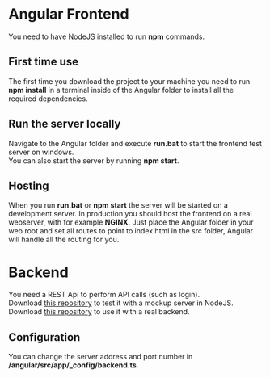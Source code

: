 # Angular Frontend
You need to have [NodeJS](https://nodejs.org/en/) installed to run **npm** commands.

## First time use
The first time you download the project to your machine you need to run **npm install** in a terminal inside of the Angular folder to install all the required dependencies.

## Run the server locally
Navigate to the Angular folder and execute **run.bat** to start the frontend test server on windows.  
You can also start the server by running **npm start**.  

## Hosting
When you run **run.bat** or **npm start** the server will be started on a development server. In production you should host the frontend on a real webserver, with for example **NGINX**. Just place the Angular folder in your web root and set all routes to point to index.html in the src folder, Angular will handle all the routing for you.

# Backend
You need a REST Api to perform API calls (such as login).  
Download [this repository](https://github.com/phek/arch-node) to test it with a mockup server in NodeJS.  
Download [this repository](https://github.com/Uddekudde/arch-javaEE) to use it with a real backend.

## Configuration
You can change the server address and port number in **/angular/src/app/_config/backend.ts**.
